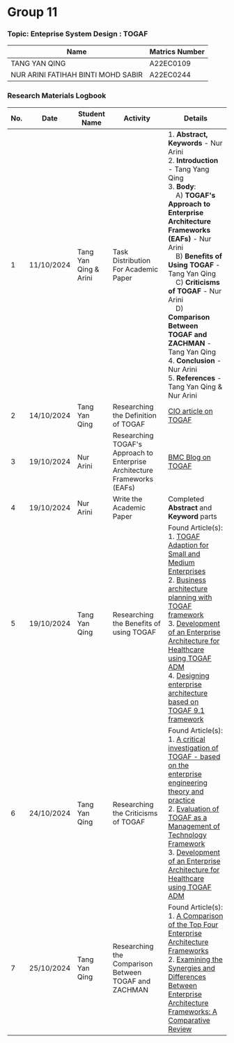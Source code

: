 # Group 11 
### Topic: Enteprise System Design : TOGAF
| Name | Matrics Number | 
|-----------------|-----------------|
| TANG YAN QING | A22EC0109  | 
| NUR ARINI FATIHAH BINTI MOHD SABIR  | A22EC0244    | 

### Research Materials Logbook
| No. | Date       | Student Name           | Activity                                          | Details                                                                                          |
| --- | ---------- | ---------------------- | ------------------------------------------------- | ------------------------------------------------------------------------------------------------ |
| 1   | 11/10/2024 | Tang Yan Qing & Arini   | Task Distribution For Academic Paper              | 1. **Abstract, Keywords** - Nur Arini<br>2. **Introduction** - Tang Yang Qing<br>3. **Body**: <br>&nbsp;&nbsp;&nbsp;&nbsp;A) **TOGAF's Approach to Enterprise Architecture Frameworks (EAFs)** - Nur Arini<br>&nbsp;&nbsp;&nbsp;&nbsp;B) **Benefits of Using TOGAF** - Tang Yan Qing<br>&nbsp;&nbsp;&nbsp;&nbsp;C) **Criticisms of TOGAF** - Nur Arini<br>&nbsp;&nbsp;&nbsp;&nbsp;D) **Comparison Between TOGAF and ZACHMAN** - Tang Yan Qing<br>4. **Conclusion** - Nur Arini<br>5. **References** - Tang Yan Qing & Nur Arini |
| 2   | 14/10/2024 | Tang Yan Qing           | Researching the Definition of TOGAF               | [CIO article on TOGAF](https://www.cio.com/article/228328/what-is-togaf-an-enterprise-architecture-methodology-for-business.html) |
| 3   | 19/10/2024 | Nur Arini               | Researching TOGAF's Approach to Enterprise Architecture Frameworks (EAFs) | [BMC Blog on TOGAF](https://www.bmc.com/blogs/togaf-open-group-architecture-framework/) |
| 4   | 19/10/2024 | Nur Arini               | Write the Academic Paper                          | Completed **Abstract** and **Keyword** parts |
| 5   | 19/10/2024 | Tang Yan Qing           | Researching the Benefits of using TOGAF               | Found Article(s): <br> 1. [TOGAF Adaption for Small and Medium Enterprises](https://link.springer.com/chapter/10.1007/978-3-642-41687-3_12) <br> 2. [Business architecture planning with TOGAF framework](https://iopscience.iop.org/article/10.1088/1742-6596/1375/1/012056/meta) <br> 3. [Development of an Enterprise Architecture for Healthcare using TOGAF ADM](https://ijournalse.org/index.php/ESJ/article/view/514) <br> 4. [Designing enterprise architecture based on TOGAF 9.1 framework](https://iopscience.iop.org/article/10.1088/1757-899X/403/1/012065/meta) |
| 6   | 24/10/2024 | Tang Yan Qing           | Researching the Criticisms of TOGAF               | Found Article(s): <br> 1. [A critical investigation of TOGAF - based on the enterprise engineering theory and practice](https://link.springer.com/chapter/10.1007/978-3-642-21058-7_6) <br> 2. [Evaluation of TOGAF as a Management of Technology Framework](https://pure.au.dk/portal/en/publications/evaluation-of-togaf-as-a-management-of-technology-framework) <br> 3. [Development of an Enterprise Architecture for Healthcare using TOGAF ADM](https://www.researchgate.net/publication/326235331_TOGAF_Version_92_What%27s_New?enrichId=rgreq-cd7ec415908ad78936210492b463598c-XXX&enrichSource=Y292ZXJQYWdlOzMyNjIzNTMzMTtBUzo2NDU1MjY4MDI0MDc0MzNAMTUzMDkxNjk5MTQzOA%3D%3D&el=1_x_3&_esc=publicationCoverPdf) | 
| 7   | 25/10/2024 | Tang Yan Qing           | Researching the Comparison Between TOGAF and ZACHMAN               | Found Article(s): <br> 1. [A Comparison of the Top Four Enterprise Architecture Frameworks](https://www.researchgate.net/publication/353847572_A_Comparison_of_the_Top_Four_Enterprise_Architecture_Frameworks) <br> 2. [Examining the Synergies and Differences Between Enterprise Architecture Frameworks: A Comparative Review](https://repository.cuk.ac.ke/xmlui/handle/123456789/1325) | 

